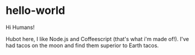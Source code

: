hello-world
===========

Hi Humans!

Hubot here, I like Node.js and Coffeescript (that's what i'm made of!).
I've had tacos on the moon and find them superior to Earth tacos.
